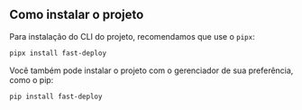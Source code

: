 ## Como instalar o projeto

Para instalação do CLI do projeto, recomendamos que use o `pipx`:

```bash
pipx install fast-deploy
```

Você também pode instalar o projeto com o gerenciador de sua preferência, como o pip:

```bash
pip install fast-deploy
```